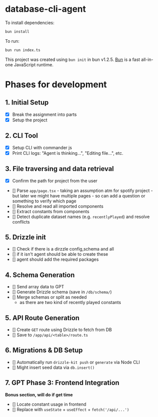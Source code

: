 # database-cli-agent

To install dependencies:

```bash
bun install
```

To run:

```bash
bun run index.ts
```

This project was created using `bun init` in bun v1.2.5. [Bun](https://bun.sh) is a fast all-in-one JavaScript runtime.

# Phases for development

## 1. Initial Setup

- [x] Break the assignment into parts
- [x] Setup the project

## 2. CLI Tool

- [x] Setup CLI with commander js
- [x] Print CLI logs: "Agent is thinking...", "Editing file...", etc.

## 3. File traversing and data retrieval

- [x] Confirm the path for project from the user
- [] Parse `app/page.tsx` - taking an assumption atm for spotify project - but later we might have multiple pages - so can add a question or something to verify which page
- [] Resolve and read all imported components
- [] Extract constants from components
- [] Detect duplicate dataset names (e.g. `recentlyPlayed`) and resolve conflicts

## 5. Drizzle init

- [] Check if there is a dirzzle config,schema and all
- [] if it isn't agent should be able to create these
- [] agent should add the required packages

## 4. Schema Generation

- [] Send array data to GPT
- [] Generate Drizzle schema (save in `/db/schema/`)
- [] Merge schemas or split as needed
  - as there are two kind of recently played constants

## 5. API Route Generation

- [] Create `GET` route using Drizzle to fetch from DB
- [] Save to `/app/api/<table>/route.ts`

## 6. Migrations & DB Setup

- [] Automatically run `drizzle-kit push` or `generate` via Node CLI
- [] Might insert seed data via `db.insert()`

## 7. GPT Phase 3: Frontend Integration

**Bonus section, will do if get time**

- [] Locate constant usage in frontend
- [] Replace with `useState` + `useEffect` + `fetch('/api/...')`
